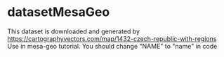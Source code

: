 # datasetMesaGeo
This dataset is downloaded and generated by https://cartographyvectors.com/map/1432-czech-republic-with-regions
Use in mesa-geo tutorial. 
You should change "NAME" to "name" in code
